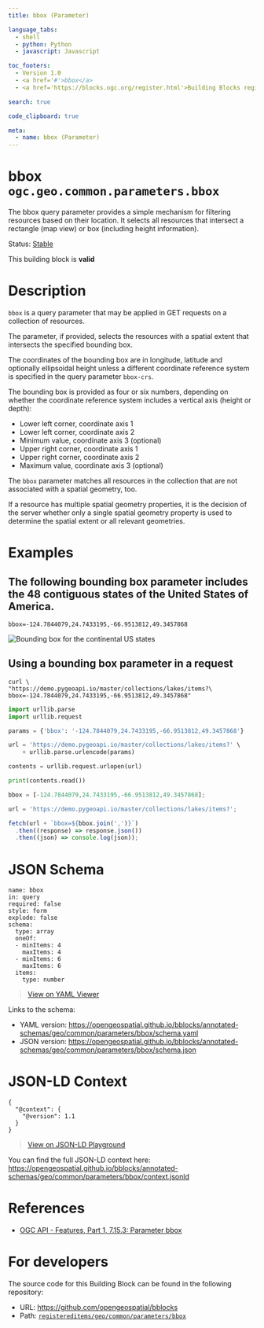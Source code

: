 ```yaml
---
title: bbox (Parameter)

language_tabs:
  - shell
  - python: Python
  - javascript: Javascript

toc_footers:
  - Version 1.0
  - <a href='#'>bbox</a>
  - <a href='https://blocks.ogc.org/register.html'>Building Blocks register</a>

search: true

code_clipboard: true

meta:
  - name: bbox (Parameter)
---
```



# bbox `ogc.geo.common.parameters.bbox`

The bbox query parameter provides a simple mechanism for filtering resources based on their location. It selects all resources that intersect a rectangle (map view) or box (including height information).

<p class="status">
    <span data-rainbow-uri="http://www.opengis.net/def/status">Status</span>:
    <a href="http://www.opengis.net/def/status/stable" target="_blank" data-rainbow-uri>Stable</a>
</p>

<aside class="success">
This building block is <strong>valid</strong>
</aside>

# Description

`bbox` is a query parameter that may be applied in GET requests on a collection of resources.

The parameter, if provided, selects the resources with a spatial extent that intersects the specified bounding box.

The coordinates of the bounding box are in longitude, latitude and optionally ellipsoidal height unless a different
coordinate reference system is specified in the query parameter `bbox-crs`.

The bounding box is provided as four or six numbers, depending on whether the coordinate reference system includes a
vertical axis (height or depth):

* Lower left corner, coordinate axis 1
* Lower left corner, coordinate axis 2
* Minimum value, coordinate axis 3 (optional)
* Upper right corner, coordinate axis 1
* Upper right corner, coordinate axis 2
* Maximum value, coordinate axis 3 (optional)

The `bbox` parameter matches all resources in the collection that are not associated with a spatial geometry, too.

If a resource has multiple spatial geometry properties, it is the decision of the server whether only a single spatial
geometry property is used to determine the spatial extent or all relevant geometries.

# Examples

## The following bounding box parameter includes the 48 contiguous states of the United States of America.

`bbox=-124.7844079,24.7433195,-66.9513812,49.3457868`

![Bounding box for the continental US states](https://opengeospatial.github.io/bblocks/registereditems/geo/common/parameters/bbox/assets/example.png)


## Using a bounding box parameter in a request


```shell
curl \
"https://demo.pygeoapi.io/master/collections/lakes/items?\
bbox=-124.7844079,24.7433195,-66.9513812,49.3457868"
```


```python
import urllib.parse
import urllib.request

params = {'bbox': '-124.7844079,24.7433195,-66.9513812,49.3457868'}

url = 'https://demo.pygeoapi.io/master/collections/lakes/items?' \
    + urllib.parse.urlencode(params)

contents = urllib.request.urlopen(url)

print(contents.read())
```


```javascript
bbox = [-124.7844079,24.7433195,-66.9513812,49.3457868];

url = 'https://demo.pygeoapi.io/master/collections/lakes/items?';

fetch(url + `bbox=${bbox.join(',')}`)
  .then((response) => response.json())
  .then((json) => console.log(json));
```


# JSON Schema

```yaml--schema
name: bbox
in: query
required: false
style: form
explode: false
schema:
  type: array
  oneOf:
  - minItems: 4
    maxItems: 4
  - minItems: 6
    maxItems: 6
  items:
    type: number

```

> <a target="_blank" href="https://avillar.github.io/TreedocViewer/?dataParser=yaml&amp;dataUrl=https%3A%2F%2Fopengeospatial.github.io%2Fbblocks%2Fannotated-schemas%2Fgeo%2Fcommon%2Fparameters%2Fbbox%2Fschema.yaml">View on YAML Viewer</a>

Links to the schema:

* YAML version: <a href="https://opengeospatial.github.io/bblocks/annotated-schemas/geo/common/parameters/bbox/schema.yaml" target="_blank">https://opengeospatial.github.io/bblocks/annotated-schemas/geo/common/parameters/bbox/schema.yaml</a>
* JSON version: <a href="https://opengeospatial.github.io/bblocks/annotated-schemas/geo/common/parameters/bbox/schema.json" target="_blank">https://opengeospatial.github.io/bblocks/annotated-schemas/geo/common/parameters/bbox/schema.json</a>


# JSON-LD Context

```json--ldContext
{
  "@context": {
    "@version": 1.1
  }
}
```

> <a target="_blank" href="https://json-ld.org/playground/#json-ld=https%3A%2F%2Fopengeospatial.github.io%2Fbblocks%2Fannotated-schemas%2Fgeo%2Fcommon%2Fparameters%2Fbbox%2Fcontext.jsonld">View on JSON-LD Playground</a>

You can find the full JSON-LD context here:
<a href="https://opengeospatial.github.io/bblocks/annotated-schemas/geo/common/parameters/bbox/context.jsonld" target="_blank">https://opengeospatial.github.io/bblocks/annotated-schemas/geo/common/parameters/bbox/context.jsonld</a>

# References

* [OGC API - Features, Part 1, 7.15.3: Parameter bbox](https://docs.ogc.org/is/17-069r3/17-069r3.html#_parameter_bbox)

# For developers

The source code for this Building Block can be found in the following repository:

* URL: <a href="https://github.com/opengeospatial/bblocks" target="_blank">https://github.com/opengeospatial/bblocks</a>
* Path:
<code><a href="https://github.com/opengeospatial/bblocks/blob/HEAD/registereditems/geo/common/parameters/bbox" target="_blank">registereditems/geo/common/parameters/bbox</a></code>

